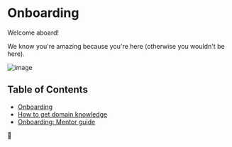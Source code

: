 # Onboarding

Welcome aboard!

We know you're amazing because you're here (otherwise you wouldn't be here).

![image](https://cdn.shopify.com/s/files/1/2297/6885/collections/plain_no_back_235x235@2x.png)

## Table of Contents

- [Onboarding](./onboarding.md)
- [How to get domain knowledge](./onboarding--domain-knowledge.md)
- [Onboarding: Mentor guide](./onboarding--mentorGuide.md)

🦄
